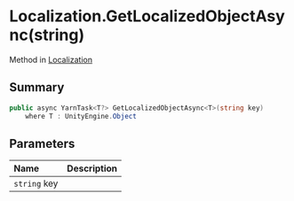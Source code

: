 # Localization.GetLocalizedObjectAsync<T>(string)

Method in [Localization](/docs/api/csharp/yarn.unity.localization.md)

## Summary



```csharp
public async YarnTask<T?> GetLocalizedObjectAsync<T>(string key)
    where T : UnityEngine.Object
```

## Parameters

|Name|Description|
|:---|:---|
|`string` key||

